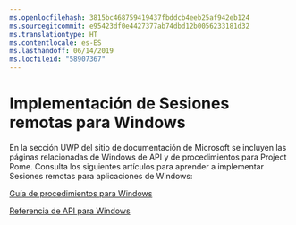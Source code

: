 ```yaml
---
ms.openlocfilehash: 3815bc468759419437fbddcb4eeb25af942eb124
ms.sourcegitcommit: e95423df0e4427377ab74dbd12b0056233181d32
ms.translationtype: HT
ms.contentlocale: es-ES
ms.lasthandoff: 06/14/2019
ms.locfileid: "58907367"
---
```

# <a name="implementing-remote-sessions-for-windows"></a>Implementación de Sesiones remotas para Windows

En la sección UWP del sitio de documentación de Microsoft se incluyen las páginas relacionadas de Windows de API y de procedimientos para Project Rome. Consulta los siguientes artículos para aprender a implementar Sesiones remotas para aplicaciones de Windows:

[Guía de procedimientos para Windows](https://docs.microsoft.com/windows/uwp/launch-resume/remote-sessions)

[Referencia de API para Windows](https://docs.microsoft.com/uwp/api/windows.system.remotesystems.remotesystemsession)